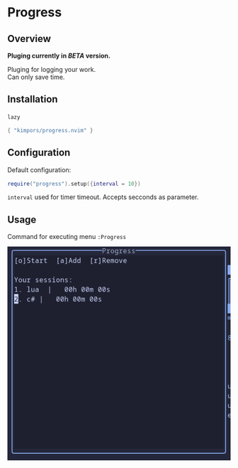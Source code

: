 # Progress

## Overview

**Pluging currently in *BETA* version.**

Pluging for logging your work.  
Can only save time.

## Installation

`lazy`
```lua
{ "kimpors/progress.nvim" }
```

## Configuration

Default configuration:
```lua
require("progress").setup({interval = 10})
```

`interval` used for timer timeout. Accepts secconds as parameter.

## Usage

Command for executing menu `:Progress`

![Menu](./images/menu.png)
